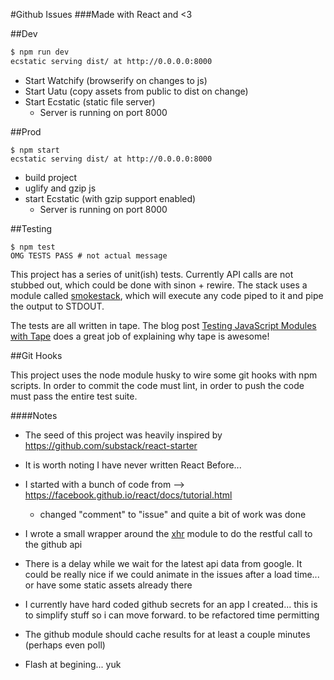 #Github Issues
###Made with React and <3

##Dev

```bash
$ npm run dev
ecstatic serving dist/ at http://0.0.0.0:8000
```

* Start Watchify (browserify on changes to js)
* Start Uatu (copy assets from public to dist on change)
* Start Ecstatic (static file server)
  * Server is running on port 8000

##Prod

```
$ npm start
ecstatic serving dist/ at http://0.0.0.0:8000

```

* build project
* uglify and gzip js
* start Ecstatic (with gzip support enabled)
  * Server is running on port 8000


##Testing

```
$ npm test
OMG TESTS PASS # not actual message
```

This project has a series of unit(ish) tests. Currently API calls are not stubbed out, which could be done with sinon + rewire. The stack uses a module called [smokestack][smokestack], which will execute any code piped to it and pipe the output to STDOUT.

The tests are all written in tape. The blog post [Testing JavaScript Modules with Tape][use-tape] does a great job of explaining why tape is awesome!

##Git Hooks

This project uses the node module husky to wire some git hooks with npm scripts. In order to commit the code must lint, in order to push the code must pass the entire test suite.

####Notes 
* The seed of this project was heavily inspired by https://github.com/substack/react-starter

* It is worth noting I have never written React Before...

* I started with a bunch of code from --> https://facebook.github.io/react/docs/tutorial.html

  * changed "comment" to "issue" and quite a bit of work was done

* I wrote a small wrapper around the [xhr][xhr] module to do the restful call to the github api

* There is a delay while we wait for the latest api data from google. It could be really nice if we could animate in the issues after a load time... or have some static assets already there

* I currently have hard coded github secrets for an app I created... this is to simplify stuff so i can move forward. to be refactored time permitting

* The github module should cache results for at least a couple minutes (perhaps even poll)

* Flash at begining... yuk

[xhr]: https://www.npmjs.com/package/xhr "xhr on npmjs.com"
[smokestack]: https://www.npmjs.com/package/smokestack "smokestack on npmjs.com"
[use-tape]: http://ponyfoo.com/articles/testing-javascript-modules-with-tape "Testing JavaScript Modules with Tape"